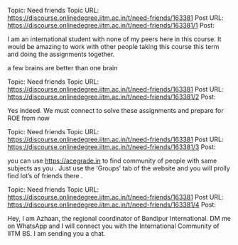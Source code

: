 Topic: Need friends
Topic URL: https://discourse.onlinedegree.iitm.ac.in/t/need-friends/163381
Post URL: https://discourse.onlinedegree.iitm.ac.in/t/need-friends/163381/1
Post: <p>I am an international student with none of my peers here in this course. It would be amazing to work with other people taking this course this term and doing the assignments together.</p>
<p>a few brains are better than one brain</p>

Topic: Need friends
Topic URL: https://discourse.onlinedegree.iitm.ac.in/t/need-friends/163381
Post URL: https://discourse.onlinedegree.iitm.ac.in/t/need-friends/163381/2
Post: <p>Yes indeed. We must connect to solve these assignments and prepare for ROE from now</p>

Topic: Need friends
Topic URL: https://discourse.onlinedegree.iitm.ac.in/t/need-friends/163381
Post URL: https://discourse.onlinedegree.iitm.ac.in/t/need-friends/163381/3
Post: <p>you can use <a href="https://acegrade.in" rel="noopener nofollow ugc">https://acegrade.in</a> to find community of people with same subjects as you . Just use the ‘Groups’ tab of the website and you will prolly find lot’s of friends there .</p>

Topic: Need friends
Topic URL: https://discourse.onlinedegree.iitm.ac.in/t/need-friends/163381
Post URL: https://discourse.onlinedegree.iitm.ac.in/t/need-friends/163381/4
Post: <p>Hey, I am Azhaan, the regional coordinator of Bandipur International. DM me on WhatsApp and I will connect you with the International Community of IITM BS. I am sending you a chat.</p>
